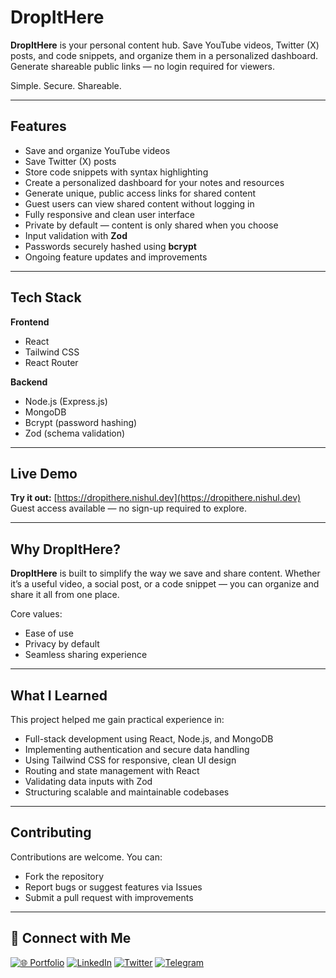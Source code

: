 # DropItHere

**DropItHere** is your personal content hub. Save YouTube videos, Twitter (X) posts, and code snippets, and organize them in a personalized dashboard. Generate shareable public links — no login required for viewers.

Simple. Secure. Shareable.

---

## Features

- Save and organize YouTube videos  
- Save Twitter (X) posts  
- Store code snippets with syntax highlighting  
- Create a personalized dashboard for your notes and resources  
- Generate unique, public access links for shared content  
- Guest users can view shared content without logging in  
- Fully responsive and clean user interface  
- Private by default — content is only shared when you choose  
- Input validation with **Zod**  
- Passwords securely hashed using **bcrypt**  
- Ongoing feature updates and improvements

---

## Tech Stack

**Frontend**  
- React  
- Tailwind CSS  
- React Router  

**Backend**  
- Node.js (Express.js)  
- MongoDB  
- Bcrypt (password hashing)  
- Zod (schema validation)

---

## Live Demo

**Try it out:** [https://dropithere.nishul.dev](https://dropithere.nishul.dev)  
Guest access available — no sign-up required to explore.

---

## Why DropItHere?

**DropItHere** is built to simplify the way we save and share content. Whether it’s a useful video, a social post, or a code snippet — you can organize and share it all from one place.

Core values:
- Ease of use  
- Privacy by default  
- Seamless sharing experience

---

## What I Learned

This project helped me gain practical experience in:

- Full-stack development using React, Node.js, and MongoDB  
- Implementing authentication and secure data handling  
- Using Tailwind CSS for responsive, clean UI design  
- Routing and state management with React  
- Validating data inputs with Zod  
- Structuring scalable and maintainable codebases

---

## Contributing

Contributions are welcome. You can:

- Fork the repository  
- Report bugs or suggest features via Issues  
- Submit a pull request with improvements

---

## 🤝 Connect with Me

[![🌐 Portfolio](https://img.shields.io/badge/🌐_Portfolio-36BCF7?style=for-the-badge&logoColor=white&labelColor=1F222E)](https://nishul.dev)
[![LinkedIn](https://img.shields.io/badge/LinkedIn-0A66C2?style=for-the-badge&logo=linkedin&logoColor=white&labelColor=1F222E)](https://linkedin.com/in/nishuldhakar)
[![Twitter](https://img.shields.io/badge/X-000000?style=for-the-badge&logo=x&logoColor=white&labelColor=1F222E)](https://x.com/nishuldhakar)
[![Telegram](https://img.shields.io/badge/Telegram-229ED9?style=for-the-badge&logo=telegram&logoColor=white&labelColor=1F222E)](https://t.me/nishuldhakar)



